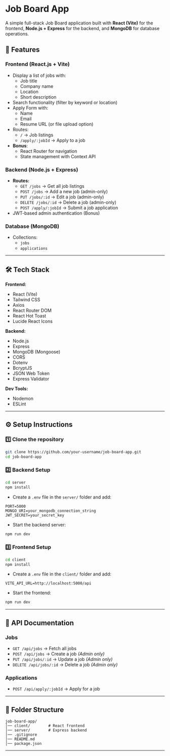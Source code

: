 # Job Board App

A simple full-stack Job Board application built with **React (Vite)** for the frontend, **Node.js + Express** for the backend, and **MongoDB** for database operations.

## 🚀 Features

### Frontend (React.js + Vite)

- Display a list of jobs with:
  - Job title
  - Company name
  - Location
  - Short description
- Search functionality (filter by keyword or location)
- Apply Form with:
  - Name
  - Email
  - Resume URL (or file upload option)
- Routes:
  - `/` → Job listings
  - `/apply/:jobId` → Apply to a job
- **Bonus**:
  - React Router for navigation
  - State management with Context API

### Backend (Node.js + Express)

- **Routes:**
  - `GET /jobs` → Get all job listings
  - `POST /jobs` → Add a new job (admin-only)
  - `PUT /jobs/:id` → Edit a job (admin-only)
  - `DELETE /jobs/:id` → Delete a job (admin-only)
  - `POST /apply/:jobId` → Submit a job application
- JWT-based admin authentication (Bonus)

### Database (MongoDB)

- Collections:
  - `jobs`
  - `applications`

---

## 🛠 Tech Stack

**Frontend:**

- React (Vite)
- Tailwind CSS
- Axios
- React Router DOM
- React Hot Toast
- Lucide React Icons

**Backend:**

- Node.js
- Express
- MongoDB (Mongoose)
- CORS
- Dotenv
- BcryptJS
- JSON Web Token
- Express Validator

**Dev Tools:**

- Nodemon
- ESLint

---

## ⚙️ Setup Instructions

### 1️⃣ Clone the repository

```bash
git clone https://github.com/your-username/job-board-app.git
cd job-board-app
```

### 2️⃣ Backend Setup

```bash
cd server
npm install
```

- Create a `.env` file in the `server/` folder and add:

```
PORT=5000
MONGO_URI=your_mongodb_connection_string
JWT_SECRET=your_secret_key
```

- Start the backend server:

```bash
npm run dev
```

### 3️⃣ Frontend Setup

```bash
cd client
npm install
```

- Create a `.env` file in the `client/` folder and add:

```
VITE_API_URL=http://localhost:5000/api
```

- Start the frontend:

```bash
npm run dev
```

---

## 📡 API Documentation

### Jobs

- `GET /api/jobs` → Fetch all jobs
- `POST /api/jobs` → Create a job _(Admin only)_
- `PUT /api/jobs/:id` → Update a job _(Admin only)_
- `DELETE /api/jobs/:id` → Delete a job _(Admin only)_

### Applications

- `POST /api/apply/:jobId` → Apply for a job

---

## 📂 Folder Structure

```
job-board-app/
│── client/        # React frontend
│── server/        # Express backend
│── .gitignore
│── README.md
│── package.json
```

---

